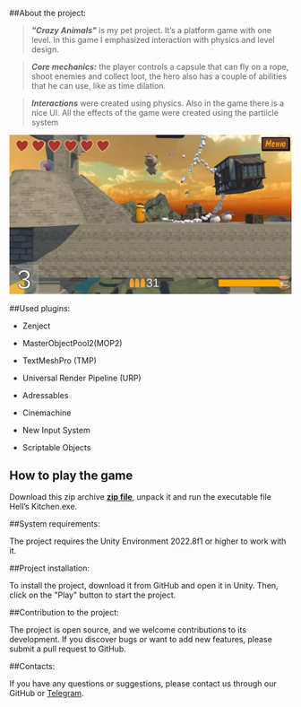 ##About the project:

>___"Crazy Animals"___ is my pet project. It’s a platform game with one level. In this game I emphasized interaction with physics and level design.
  
>___Core mechanics:___ the player controls a capsule that can fly on a rope, shoot enemies and collect loot, the hero also has a couple of abilities that he can use, like as time dilation.

>___Interactions___ were created using physics. Also in the game there is a nice UI. All the effects of the game were created using the partiicle system

![game screen](GameScreen.jpg)

##Used plugins:

* Zenject

* MasterObjectPool2(MOP2)

* TextMeshPro (TMP)

* Universal Render Pipeline (URP)

* Adressables

* Cinemachine

* New Input System

* Scriptable Objects

## How to play the game

Download this zip archive __[zip file](Platformer.zip)__, unpack it and run the executable file Hell’s Kitchen.exe.

##System requirements:

The project requires the Unity Environment 2022.8f1 or higher to work with it.

##Project installation:

To install the project, download it from GitHub and open it in Unity. Then, click on the "Play" button to start the project.

##Contribution to the project:

The project is open source, and we welcome contributions to its development. 
If you discover bugs or want to add new features, please submit a pull request to GitHub.

##Contacts:

If you have any questions or suggestions, please contact us through our GitHub or [Telegram](https://t.me/janitoor13).